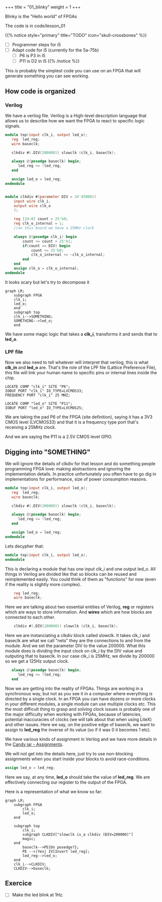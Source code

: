 +++
title = "01_blinky"
weight = 1
+++

Blinky is the "Hello world" of FPGAs

The code is in code/lesson_01

{{% notice style="primary" title="TODO" icon="skull-crossbones" %}}
- [ ] Programmer steps for i5
- [ ] Adapt code for i5 (currently for the 5a-75b)
    - [ ] P6 is P3 in i5
    - [ ] P11 is D2 in i5
{{% /notice %}}

This is probably the simplest code you can use on an FPGA that will generate something you can see working.

## How code is organized
### Verilog
We have a verilog file. Verilog is a High-level description language that allows us to describe how we want the FPGA to react to specific logic signals.
```verilog
module top(input clk_i, output led_o);
   reg  led_reg;
   wire baseclk;

   clkdiv #(.DIV(200000)) slowclk (clk_i, baseclk);

   always @(posedge baseclk) begin;
      led_reg <= !led_reg;
   end

   assign led_o = led_reg;
endmodule


module clkdiv #(parameter DIV = 24'd5000)(
    input wire clk_i,
    output wire clk_o
    );

    reg [24:0] count = 25'b0;
    reg clk_o_internal = 1;
    //on this board we have a 25MHz clock

    always @(posedge clk_i) begin
        count <= count + 25'b1;
        if(count == DIV) begin
            count <= 25'b0;
            clk_o_internal <= ~clk_o_internal;
        end
    end
    assign clk_o = clk_o_internal;
endmodule
```

It looks scary but let's try to decompose it

```mermaid { align="center" zoom="true" }
graph LR;
    subgraph FPGA
    clk_i;
    led_o;
    end
    subgraph top
    clk_i-->SOMETHING;
    SOMETHING-->led_o;
    end
```
We have some magic logic that takes a **clk_i**, transforms it and sends that to **led_o**.

### LPF file

Now we also need to tell whatever will interpret that verilog, this is what **clk_in** and **led_o** are. That's the role of the LPF file (Lattice Preference File), this file will link your human name to specific pins or internal lines inside the chip.

```
LOCATE COMP "clk_i" SITE "P6";
IOBUF PORT "clk_i" IO_TYPE=LVCMOS33;
FREQUENCY PORT "clk_i" 25 MHZ;

LOCATE COMP "led_o" SITE "P11";
IOBUF PORT "led_o" IO_TYPE=LVCMOS25;
```

We are taking the pad P6 of the FPGA (site definition), saying it has a 3V3 CMOS level (LVCMOS33) and that it is a frequency type port that's receiving a 25MHz clock.

And we are saying the P11 is a 2.5V CMOS level GPIO.

## Digging into "SOMETHING"
We will ignore the details of clkdiv for that lesson and do something people programming FPGA love: making abstractions and ignoring the implementation details. In practice unfortunately you often have to go dig in implementations for performance, size of power consumption reasons.

```verilog
module top(input clk_i, output led_o);
   reg  led_reg;
   wire baseclk;

   clkdiv #(.DIV(200000)) slowclk (clk_i, baseclk);

   always @(posedge baseclk) begin;
      led_reg <= !led_reg;
   end

   assign led_o = led_reg;
endmodule
```

Lets decypher that:
```verilog
module top(input clk_i, output led_o);
endmodule
```

This is declaring a module that has one input clk_i and one output led_o. All things in Verilog are divided like that so blocks can be reused and reimplemented easily. You could think of them as "functions" for now (even if the reality is slightly more complex).

```verilog
	reg led_reg;
    wire baseclk;
```

Here we are talking about two essential entities of Verilog, **reg** or registers which are ways to store information.
And **wires** which are how blocks are connected to each other. 

```verilog
	clkdiv #(.DIV(200000)) slowclk (clk_i, baseclk);
```

Here we are instanciating a clkdiv block called slowclk. It takes clk_i and baseclk are what we call "nets" they are the connections to and from the module. And we set the parameter DIV to the value 200000. What this module does is dividing the input clock on clk_i by the DIV value and outputing that to baseclk. In our case clk_i is 25MHz, we divide by 200000 so we get a 125Hz output clock.

```verilog
   always @(posedge baseclk) begin;
      led_reg <= !led_reg;
   end
```

Now we are getting into the reality of FPGAs. Things are working in a synchronous way, but not as you see it in a computer where everything is directed by a single clock. In an FPGA you can have dozens or more clocks in your different modules, a single module can use multiple clocks etc. This the most difficult thing to grasp and solving clock issues is probably one of the major difficulty when working with FPGAs, because of latencies, potential inaccuracies of clocks (we will talk about that when using LiteX) and other issues.
Here we say, on the positive edge of baseclk, we want to assign to **led_reg** the inverse of its value (so if it was 0 it becomes 1 etc).

We have various kinds of assignment in Verilog and we have more details in the [Candy jar - Assignments](../../candyjar/assignments).


We will not get into the details here, just try to use non-blocking assignments when you start inside your blocks to avoid race-conditions. 

```verilog
assign led_o = led_reg;
```

Here we say, at any time, **led_o** should take the value of **led_reg**. We are effectively connecting our register to the output of the FPGA.

Here is a representation of what we know so far:
```mermaid { align="center" zoom="true" }
graph LR;
    subgraph FPGA
    	clk_i;
    	led_o;
    end
    
    subgraph top
    	clk_i;
    	subgraph CLKDIV["slowclk is_a clkdiv (DIV=200000)"]
    	magic;
    end
		baseclk-->PE{On posedge?};
		PE -->|Yes| IV[Invert led_reg];	
    	led_reg-->led_o;
    end
    clk_i-->CLKDIV;
    CLKDIV-->baseclk;
```


## Exercice
- [ ] Make the led blink at 1Hz.
